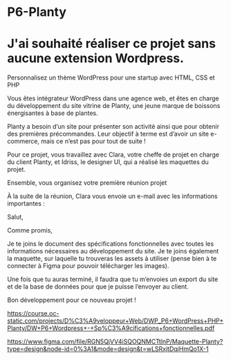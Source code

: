 # P6-Planty

# J'ai souhaité réaliser ce projet sans aucune extension Wordpress.

Personnalisez un thème WordPress pour une startup avec HTML, CSS et PHP

Vous êtes intégrateur WordPress dans une agence web, et êtes en charge du développement du site vitrine de Planty, une jeune marque de boissons énergisantes à base de plantes.

Planty a besoin d’un site pour présenter son activité ainsi que pour obtenir des premières précommandes. Leur objectif à terme est d’avoir un site e-commerce, mais ce n’est pas pour tout de suite !

Pour ce projet, vous travaillez avec Clara, votre cheffe de projet en charge du client Planty, et Idriss, le designer UI, qui a réalisé les maquettes du projet.

Ensemble, vous organisez votre première réunion projet

À la suite de la réunion, Clara vous envoie un e-mail avec les informations importantes :

Salut, 


Comme promis,

Je te joins le document des spécifications fonctionnelles avec toutes les informations nécessaires au développement du site. Je te joins également la maquette, sur laquelle tu trouveras les assets à utiliser (pense bien à te connecter à Figma pour pouvoir télécharger les images).


Une fois que tu auras terminé, il faudra que tu m’envoies un export du site et de la base de données pour que je puisse l’envoyer au client.


Bon développement pour ce nouveau projet !

https://course.oc-static.com/projects/D%C3%A9veloppeur+Web/DWP_P6+WordPress+PHP+Planty/DW+P6+Wordpress+-+Sp%C3%A9cifications+fonctionnelles.pdf

https://www.figma.com/file/RGN5QjVV4iSQOQNMCTtlnP/Maquette-Planty?type=design&node-id=0%3A1&mode=design&t=wLSRxjtDqjHmQo1X-1
